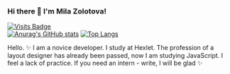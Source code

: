 ### Hi there 👋  I'm Mila Zolotova!
[![Visits Badge](https://badges.pufler.dev/visits/puf17640/git-badges)](https://badges.pufler.dev)  
[![Anurag's GitHub stats](https://github-readme-stats.vercel.app/api?username=milanick&show_icons=true&hide_border=true&&count_private=true&include_all_commits=true)](https://github.com/milanick/)
[![Top Langs](https://github-readme-stats.vercel.app/api/top-langs/?username=milanick&layout=compact&hide_border=true)](https://github.com/milanick/)

Hello. ✨  I am a novice developer. I study at Hexlet. The profession of a layout designer has already been passed, now I am studying JavaScript. I feel a lack of practice. If you need an intern - write, I will be glad ✨

<!--
**MilaNick/MilaNick** is a ✨ _special_ ✨ repository because its `README.md` (this file) appears on your GitHub profile.

Here are some ideas to get you started:

- 🔭 I’m currently working on ...
- 🌱 I’m currently learning ...
- 👯 I’m looking to collaborate on ...
- 🤔 I’m looking for help with ...
- 💬 Ask me about ...
- 📫 How to reach me: ...
- 😄 Pronouns: ...
- ⚡ Fun fact: ...
-->
